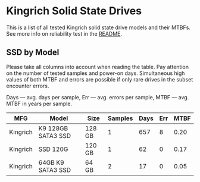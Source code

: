 Kingrich Solid State Drives
===========================

This is a list of all tested Kingrich solid state drive models and their MTBFs. See
more info on reliability test in the [README](https://github.com/linuxhw/SMART).

SSD by Model
------------

Please take all columns into account when reading the table. Pay attention on the
number of tested samples and power-on days. Simultaneous high values of both MTBF
and errors are possible if only rare drives in the subset encounter errors.

Days   — avg. days per sample,
Err    — avg. errors per sample,
MTBF   — avg. MTBF in years per sample.

| MFG       | Model              | Size   | Samples | Days  | Err   | MTBF   |
|-----------|--------------------|--------|---------|-------|-------|--------|
| Kingrich  | K9 128GB SATA3 SSD | 128 GB | 1       | 657   | 8     | 0.20   |
| Kingrich  | SSD 120G           | 120 GB | 1       | 62    | 0     | 0.17   |
| Kingrich  | 64GB K9 SATA3 SSD  | 64 GB  | 2       | 17    | 0     | 0.05   |
